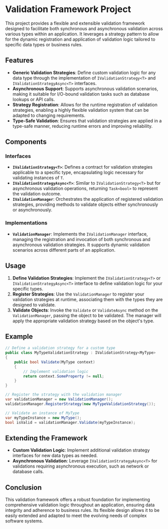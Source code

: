 # Validation Framework Project

This project provides a flexible and extensible validation framework designed to facilitate both synchronous and
asynchronous validation across various types within an application. It leverages a strategy pattern to allow for the
dynamic registration and application of validation logic tailored to specific data types or business rules.

## Features

- **Generic Validation Strategies**: Define custom validation logic for any data type through the implementation
  of `IValidationStrategy<T>` and `IValidationStrategyAsync<T>` interfaces.
- **Asynchronous Support**: Supports asynchronous validation scenarios, making it suitable for I/O-bound validation
  tasks such as database lookups or API calls.
- **Strategy Registration**: Allows for the runtime registration of validation strategies, enabling a highly flexible
  validation system that can be adapted to changing requirements.
- **Type-Safe Validation**: Ensures that validation strategies are applied in a type-safe manner, reducing runtime
  errors and improving reliability.

## Components

### Interfaces

- **`IValidationStrategy<T>`**: Defines a contract for validation strategies applicable to a specific type,
  encapsulating logic necessary for validating instances of `T`.
- **`IValidationStrategyAsync<T>`**: Similar to `IValidationStrategy<T>` but for asynchronous validation operations,
  returning `Task<bool>` to represent the validation outcome.
- **`IValidationManager`**: Orchestrates the application of registered validation strategies, providing methods to
  validate objects either synchronously or asynchronously.

### Implementations

- **`ValidationManager`**: Implements the `IValidationManager` interface, managing the registration and invocation of
  both synchronous and asynchronous validation strategies. It supports dynamic validation scenarios across different
  parts of an application.

## Usage

1. **Define Validation Strategies**: Implement the `IValidationStrategy<T>` or `IValidationStrategyAsync<T>` interface
   to define validation logic for your specific types.
2. **Register Strategies**: Use the `ValidationManager` to register your validation strategies at runtime, associating
   them with the types they are designed to validate.
3. **Validate Objects**: Invoke the `Validate` or `ValidateAsync` method on the `ValidationManager`, passing the object
   to be validated. The manager will apply the appropriate validation strategy based on the object's type.

## Example

```csharp
// Define a validation strategy for a custom type
public class MyTypeValidationStrategy : IValidationStrategy<MyType>
{
    public bool Validate(MyType context)
    {
        // Implement validation logic
        return context.SomeProperty != null;
    }
}

// Register the strategy with the validation manager
var validationManager = new ValidationManager();
validationManager.RegisterStrategy(new MyTypeValidationStrategy());

// Validate an instance of MyType
var myTypeInstance = new MyType();
bool isValid = validationManager.Validate(myTypeInstance);
```

## Extending the Framework

- **Custom Validation Logic**: Implement additional validation strategy interfaces for new data types as needed.
- **Asynchronous Validation**: Leverage `IValidationStrategyAsync<T>` for validations requiring asynchronous execution,
  such as network or database calls.

## Conclusion

This validation framework offers a robust foundation for implementing comprehensive validation logic throughout an
application, ensuring data integrity and adherence to business rules. Its flexible design allows it to be easily
extended and adapted to meet the evolving needs of complex software systems.
